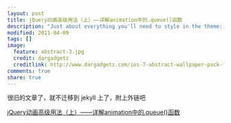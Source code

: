 ```yaml
---
layout: post
title: jQuery动画高级用法（上）——详解animation中的.queue()函数
description: "Just about everything you'll need to style in the theme: headings, paragraphs, blockquotes, tables, code blocks, and more."
modified: 2011-04-09
tags: []
image:
  feature: abstract-3.jpg
  credit: dargadgetz
  creditlink: http://www.dargadgetz.com/ios-7-abstract-wallpaper-pack-for-iphone-5-and-ipod-touch-retina/
comments: true
share: true
---
```


很旧的文章了，就不迁移到 jekyll 上了，附上外链吧

[jQuery动画高级用法（上）——详解animation中的.queue()函数](https://www.cnblogs.com/hh54188/archive/2011/04/09/1996469.html)